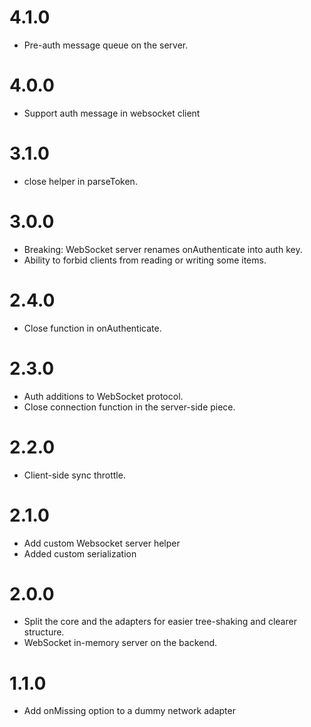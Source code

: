 # 4.1.0

- Pre-auth message queue on the server.

# 4.0.0

- Support auth message in websocket client

# 3.1.0

- close helper in parseToken.

# 3.0.0

- Breaking: WebSocket server renames onAuthenticate into auth key.
- Ability to forbid clients from reading or writing some items.

# 2.4.0

- Close function in onAuthenticate.

# 2.3.0

- Auth additions to WebSocket protocol.
- Close connection function in the server-side piece.

# 2.2.0

- Client-side sync throttle.

# 2.1.0

- Add custom Websocket server helper
- Added custom serialization

# 2.0.0

- Split the core and the adapters for easier tree-shaking and clearer structure.
- WebSocket in-memory server on the backend.

# 1.1.0

- Add onMissing option to a dummy network adapter
